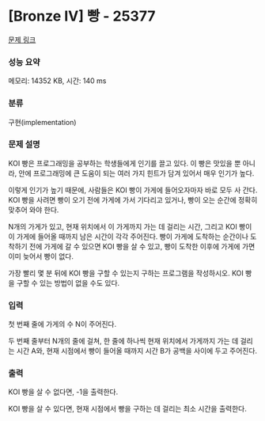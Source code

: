 # [Bronze IV] 빵 - 25377 

[문제 링크](https://www.acmicpc.net/problem/25377) 

### 성능 요약

메모리: 14352 KB, 시간: 140 ms

### 분류

구현(implementation)

### 문제 설명

<p>KOI 빵은 프로그래밍을 공부하는 학생들에게 인기를 끌고 있다. 이 빵은 맛있을 뿐 아니라, 안에 프로그래밍에 큰 도움이 되는 여러 가지 힌트가 담겨 있어서 매우 인기가 높다.</p>

<p>이렇게 인기가 높기 때문에, 사람들은 KOI 빵이 가게에 들어오자마자 바로 모두 사 간다. KOI 빵을 사려면 빵이 오기 전에 가게에 가서 기다리고 있거나, 빵이 오는 순간에 정확히 맞추어 와야 한다.</p>

<p>N개의 가게가 있고, 현재 위치에서 이 가게까지 가는 데 걸리는 시간, 그리고 KOI 빵이 이 가게에 들어올 때까지 남은 시간이 각각 주어진다. 빵이 가게에 도착하는 순간이나 도착하기 전에 가게에 갈 수 있으면 KOI 빵을 살 수 있고, 빵이 도착한 이후에 가게에 가면 이미 늦어서 빵이 없다.</p>

<p>가장 빨리 몇 분 뒤에 KOI 빵을 구할 수 있는지 구하는 프로그램을 작성하시오. KOI 빵을 구할 수 있는 방법이 없을 수도 있다.</p>

### 입력 

 <p>첫 번째 줄에 가게의 수 N이 주어진다.</p>

<p>두 번째 줄부터 N개의 줄에 걸쳐, 한 줄에 하나씩 현재 위치에서 가게까지 가는 데 걸리는 시간 A와, 현재 시점에서 빵이 들어올 때까지 시간 B가 공백을 사이에 두고 주어진다.</p>

### 출력 

 <p>KOI 빵을 살 수 없다면, -1을 출력한다.</p>

<p>KOI 빵을 살 수 있다면, 현재 시점에서 빵을 구하는 데 걸리는 최소 시간을 출력한다.</p>


